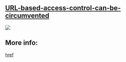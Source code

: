 ## [URL-based-access-control-can-be-circumvented](https://portswigger.net/web-security/access-control/lab-url-based-access-control-can-be-circumvented)

![](https://github.com/nu11secur1ty/PortSwigger-Web-Security-Academy/blob/main/Access-control-vulnerabilities/URL-based-access-control-can-be-circumvented/Docs/Screenshot%202022-05-23%20134115.png)

## More info:
[href](https://www.nu11secur1ty.com/2022/05/url-based-access-control-can-be.html)
